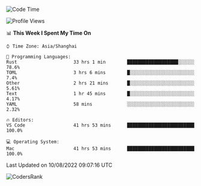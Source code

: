 <!--START_SECTION:waka-->
![Code Time](http://img.shields.io/badge/Code%20Time-1%2C610%20hrs%2057%20mins-blue)

![Profile Views](http://img.shields.io/badge/Profile%20Views-54-blue)

📊 **This Week I Spent My Time On** 

```text
⌚︎ Time Zone: Asia/Shanghai

💬 Programming Languages: 
Rust                     33 hrs 1 min        ███████████████████░░░░░░   78.6% 
TOML                     3 hrs 6 mins        █░░░░░░░░░░░░░░░░░░░░░░░░   7.4% 
Other                    2 hrs 21 mins       █░░░░░░░░░░░░░░░░░░░░░░░░   5.61% 
Text                     1 hr 45 mins        █░░░░░░░░░░░░░░░░░░░░░░░░   4.17% 
YAML                     58 mins             ░░░░░░░░░░░░░░░░░░░░░░░░░   2.32%

🔥 Editors: 
VS Code                  41 hrs 53 mins      █████████████████████████   100.0%

💻 Operating System: 
Mac                      41 hrs 53 mins      █████████████████████████   100.0%

```


 Last Updated on 10/08/2022 09:07:16 UTC
<!--END_SECTION:waka-->

![CodersRank](https://cr-skills-chart-widget.azurewebsites.net/api/api?username=BugenZhao&padding=16&tooltip=true&branding=false&sort-by-score=true&skills=Rust%2C%20Swift%2C%20C%2C%20TypeScript%2C%20Java%2C%20Go%2C%20Dart%2C%20C%2B%2B%2C%20Python%2C%20Assembly%2C%20Shell%2C%20Kotlin)
